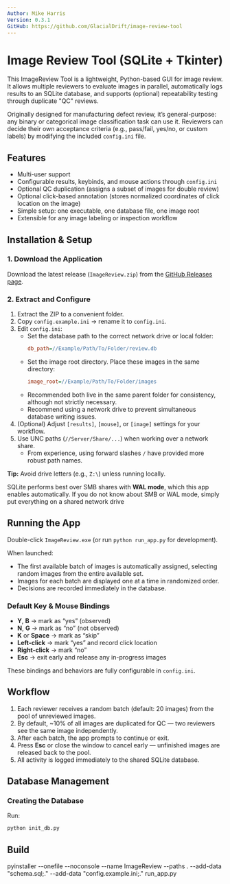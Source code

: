 ```yaml
---
Author: Mike Harris  
Version: 0.3.1  
GitHub: https://github.com/GlacialDrift/image-review-tool  
---
```


# Image Review Tool (SQLite + Tkinter)

This ImageReview Tool is a lightweight, Python-based GUI for image review. It allows multiple reviewers to evaluate 
images in parallel, automatically logs results to an SQLite database, and supports (optional) repeatability testing 
through duplicate "QC" reviews.

Originally designed for manufacturing defect review, it’s general-purpose: any binary or categorical image 
classification task can use it. Reviewers can decide their own acceptance criteria (e.g., pass/fail, yes/no, or 
custom labels) by modifying the included `config.ini` file.


## Features

- Multi-user support
- Configurable results, keybinds, and mouse actions through `config.ini`
- Optional QC duplication (assigns a subset of images for double review)
- Optional click-based annotation (stores normalized coordinates of click location on the image)
- Simple setup: one executable, one database file, one image root
- Extensible for any image labeling or inspection workflow


## Installation & Setup

### 1. Download the Application
Download the latest release (`ImageReview.zip`) from the [GitHub Releases page](https://github.com/GlacialDrift/image-review-tool/releases).

### 2. Extract and Configure
1. Extract the ZIP to a convenient folder.
2. Copy `config.example.ini` → rename it to `config.ini`.
3. Edit `config.ini`:
   - Set the database path to the correct network drive or local folder:
     ```ini
     db_path=//Example/Path/To/Folder/review.db
     ```
   - Set the image root directory. Place these images in the same directory:
     ```ini
     image_root=//Example/Path/To/Folder/images
     ```
   - Recommended both live in the same parent folder for consistency, although not strictly necessary.
   - Recommend using a network drive to prevent simultaneous database writing issues.
4. (Optional) Adjust `[results]`, `[mouse]`, or `[image]` settings for your workflow.
5. Use UNC paths (`//Server/Share/...`) when working over a network share.
   - From experience, using forward slashes `/` have provided more robust path names.

**Tip:** Avoid drive letters (e.g., `Z:\`) unless running locally.  

SQLite performs best over SMB shares with **WAL mode**, which this app enables automatically. If you do not know about 
SMB or WAL mode, simply put everything on a shared network drive


## Running the App

Double-click `ImageReview.exe` (or run `python run_app.py` for development).

When launched:
- The first available batch of images is automatically assigned, selecting random images from the entire available set.
- Images for each batch are displayed one at a time in randomized order.
- Decisions are recorded immediately in the database.

### Default Key & Mouse Bindings
- **Y**, **B** → mark as “yes” (observed)
- **N**, **G** → mark as “no” (not observed)
- **K** or **Space** → mark as “skip”
- **Left-click** → mark “yes” and record click location
- **Right-click** → mark “no”
- **Esc** → exit early and release any in-progress images

These bindings and behaviors are fully configurable in `config.ini`.


## Workflow

1. Each reviewer receives a random batch (default: 20 images) from the pool of unreviewed images.
2. By default, ~10% of all images are duplicated for QC — two reviewers see the same image independently.
3. After each batch, the app prompts to continue or exit.
4. Press **Esc** or close the window to cancel early — unfinished images are released back to the pool.
5. All activity is logged immediately to the shared SQLite database.


## Database Management

### Creating the Database
Run:
```bash
python init_db.py
```

## Build
pyinstaller --onefile --noconsole --name ImageReview --paths . --add-data "schema.sql;." --add-data "config.example.ini;." run_app.py